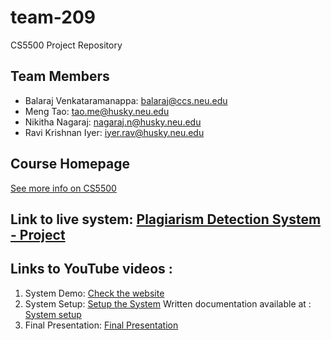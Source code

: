 # team-209
CS5500 Project Repository

## Team Members
* Balaraj Venkataramanappa: balaraj@ccs.neu.edu
* Meng Tao: tao.me@husky.neu.edu
* Nikitha Nagaraj: nagaraj.n@husky.neu.edu
* Ravi Krishnan Iyer: iyer.rav@husky.neu.edu
## Course Homepage
[See more info on CS5500](https://course.ccs.neu.edu/cs5500/)

## Link to live system: [Plagiarism Detection System -  Project](http://www.kittyprofessor.com/)


## Links to YouTube videos :
1. System Demo: [Check the website](https://youtu.be/yTAKZSalPuk)
2. System Setup: [Setup the System](https://youtu.be/LBm1qnwL2Iw)
	Written documentation available at : [System setup](https://github.ccs.neu.edu/cs5500/team-209/wiki/System-Setup-Guide)
3. Final Presentation: [Final Presentation](https://youtu.be/0XEli969lxI)


